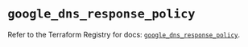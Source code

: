 # `google_dns_response_policy`

Refer to the Terraform Registry for docs: [`google_dns_response_policy`](https://registry.terraform.io/providers/hashicorp/google/6.49.0/docs/resources/dns_response_policy).
